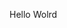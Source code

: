 Hello Wolrd
































































































































































































































































































































































































































































































































































































































































































































































































































































































































































































































































































































































































































































































































































































































































































































































































































































































































































































































































































































































































































































